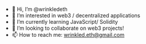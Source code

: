 - 👋 Hi, I’m @wrinkledeth
- 👀 I’m interested in web3 / decentralized applications
- 🌱 I’m currently learning JavaScript/ Solidity
- 💞️ I’m looking to collaborate on web3 projects!
- 📫 How to reach me: wrinkled.eth@gmail.com

<!---
WrinkledEth/WrinkledEth is a ✨ special ✨ repository because its `README.md` (this file) appears on your GitHub profile.
You can click the Preview link to take a look at your changes.
--->

